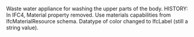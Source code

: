 Waste water appliance for washing the upper parts of the body. HISTORY: In IFC4, Material property removed. Use materials capabilities from IfcMaterialResource schema. Datatype of color changed to IfcLabel (still a string value).
